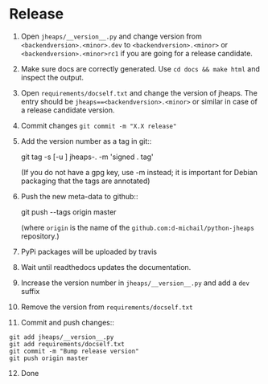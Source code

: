 
# Release

 1. Open `jheaps/__version__.py` and change version from `<backendversion>.<minor>.dev` to 
    `<backendversion>.<minor>` or `<backendversion>.<minor>rc1` if you are going for a 
    release candidate.

 2. Make sure docs are correctly generated. Use `cd docs && make html` and inspect the 
    output.

 3. Open `requirements/docself.txt` and change the version of jheaps. The entry should be 
    `jheaps==<backendversion>.<minor>` or similar in case of a release candidate version.

 4. Commit changes
    `git commit -m "X.X release"`

 5. Add the version number as a tag in git::

    git tag -s [-u <key-id>] jheaps-<backendversion>.<minor> -m 'signed <backendversion>.<minor> tag'

    (If you do not have a gpg key, use -m instead; it is important for
    Debian packaging that the tags are annotated)

 6. Push the new meta-data to github::

    git push --tags origin master

    (where ``origin`` is the name of the
    ``github.com:d-michail/python-jheaps`` repository.)

 7. PyPi packages will be uploaded by travis

 8. Wait until readthedocs updates the documentation.

 9. Increase the version number in `jheaps/__version__.py` and add a `dev` suffix

 10. Remove the version from `requirements/docself.txt`

 11. Commit and push changes::

    git add jheaps/__version__.py
    git add requirements/docself.txt
    git commit -m "Bump release version"
    git push origin master

 12. Done

